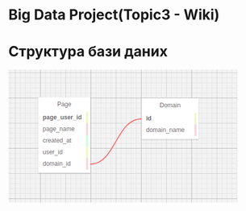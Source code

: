 # Big Data Project(Topic3 - Wiki)

# Структура бази даних

![Diagram](./documentation/pictures/DB_schema.png)
